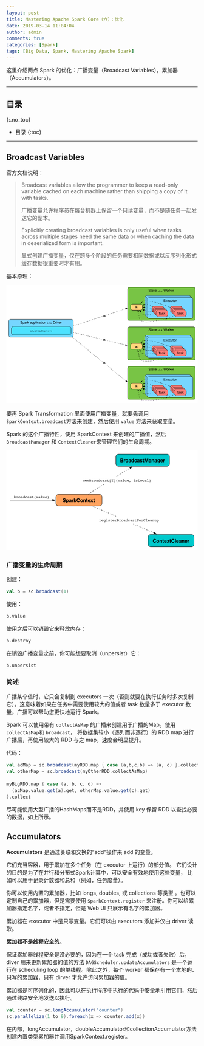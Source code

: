 ```yaml
---
layout: post
title: Mastering Apache Spark Core（六）：优化
date: 2019-03-14 11:04:04
author: admin
comments: true
categories: [Spark]
tags: [Big Data, Spark, Mastering Apache Spark]
---
```


这里介绍两点 Spark 的优化：广播变量（Broadcast Variables），累加器（Accumulators）。

<!-- more -->

------

## 目录
{:.no_toc}

* 目录
{:toc}


------

## Broadcast Variables

官方文档说明：

> Broadcast variables allow the programmer to keep a read-only variable cached on each machine rather than shipping a copy of it with tasks.
>
> 广播变量允许程序员在每台机器上保留一个只读变量，而不是随任务一起发送它的副本。  
>
> Explicitly creating broadcast variables is only useful when tasks across multiple stages need the same data or when caching the data in deserialized form is important.  
>
> 显式创建广播变量，仅在跨多个阶段的任务需要相同数据或以反序列化形式缓存数据很重要时才有用。

基本原理：

[![](/images/posts/sparkcontext-broadcast-executors.png)](/images/posts/sparkcontext-broadcast-executors.png)

要再 Spark Transformation 里面使用广播变量，就要先调用 `SparkContext.broadcast`方法来创建，然后使用 `value` 方法来获取变量。

Spark 的这个广播特性，使用 SparkContext 来创建的广播值，然后 `BroadcastManager` 和 `ContextCleaner`来管理它们的生命周期。  

[![](/images/posts/sparkcontext-broadcastmanager-contextcleaner.png)](/images/posts/sparkcontext-broadcastmanager-contextcleaner.png)

### 广播变量的生命周期

创建：

```scala
val b = sc.broadcast(1)
```

使用：

```scala
b.value
```

使用之后可以销毁它来释放内存：

```scala
b.destroy
```

在销毁广播变量之前，你可能想要取消（unpersist）它：

```scala
b.unpersist
```

### 简述

广播某个值时，它只会复制到 executors 一次（否则就要在执行任务时多次复制它）。这意味着如果在任务中需要使用较大的值或者 task 数量多于 executor 数量，广播可以帮助您更快地运行 Spark。

Spark 可以使用带有 `collectAsMap` 的广播来创建用于广播的Map。使用`collectAsMap`和 `broadcast`， 将数据集较小（逐列而非逐行）的 RDD map 进行广播后，再使用较大的 RDD 与之 map，速度会明显提升。

代码：

```scala
val acMap = sc.broadcast(myRDD.map { case (a,b,c,b) => (a, c) }.collectAsMap)
val otherMap = sc.broadcast(myOtherRDD.collectAsMap)

myBigRDD.map { case (a, b, c, d) =>
  (acMap.value.get(a).get, otherMap.value.get(c).get)
}.collect
```

尽可能使用大型广播的HashMaps而不是RDD，并使用 key 保留 RDD 以查找必要的数据，如上所示。

## Accumulators

**Accumulators** 是通过关联和交换的“add”操作来 add 的变量。 

它们充当容器，用于累加在多个任务（在 executor 上运行）的部分值。 它们设计的目的是为了在并行和分布式Spark计算中，可以安全有效地使用这些变量， 比如可以用于记录计数器和总和（例如，任务度量）。

你可以使用内置的累加器，比如 longs, doubles, 或 collections 等类型 。也可以定制自己的累加器，但是需要使用  `SparkContext.register` 来注册。你可以给累加器指定名字，或者不指定，但是 Web UI 只展示有名字的累加器。

累加器在 executor 中是只写变量。它们可以由 executors  添加并仅由  driver 读取。 

**累加器不是线程安全的**。

保证累加器线程安全是没必要的，因为在一个 task 完成（成功或者失败）后，diver 用来更新累加器的值的方法 `DAGScheduler.updateAccumulators` 是一个运行在 scheduling loop 的单线程。除此之外，每个 worker 都保存有一个本地的、只写的累加器，只有 dirver 才允许访问累加器的值。

累加器是可序列化的，因此可以在执行程序中执行的代码中安全地引用它们，然后通过线路安全地发送以执行。

```scala
val counter = sc.longAccumulator("counter")
sc.parallelize(1 to 9).foreach(x => counter.add(x))
```

在内部，longAccumulator，doubleAccumulator和collectionAccumulator方法创建内置类型累加器并调用SparkContext.register。
